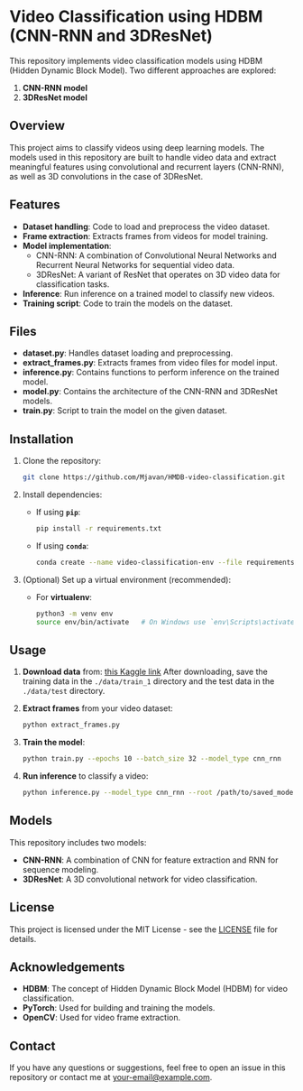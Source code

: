 # Video Classification using HDBM (CNN-RNN and 3DResNet)

This repository implements video classification models using HDBM (Hidden Dynamic Block Model). Two different approaches are explored:
1. **CNN-RNN model**
2. **3DResNet model**

## Overview

This project aims to classify videos using deep learning models. The models used in this repository are built to handle video data and extract meaningful features using convolutional and recurrent layers (CNN-RNN), as well as 3D convolutions in the case of 3DResNet.

## Features

- **Dataset handling**: Code to load and preprocess the video dataset.
- **Frame extraction**: Extracts frames from videos for model training.
- **Model implementation**:
  - CNN-RNN: A combination of Convolutional Neural Networks and Recurrent Neural Networks for sequential video data.
  - 3DResNet: A variant of ResNet that operates on 3D video data for classification tasks.
- **Inference**: Run inference on a trained model to classify new videos.
- **Training script**: Code to train the models on the dataset.

## Files

- **dataset.py**: Handles dataset loading and preprocessing.
- **extract_frames.py**: Extracts frames from video files for model input.
- **inference.py**: Contains functions to perform inference on the trained model.
- **model.py**: Contains the architecture of the CNN-RNN and 3DResNet models.
- **train.py**: Script to train the model on the given dataset.

## Installation

1. Clone the repository:
    ```bash
    git clone https://github.com/Mjavan/HMDB-video-classification.git
    ```

2. Install dependencies:
    - If using **`pip`**:
      ```bash
      pip install -r requirements.txt
      ```
    - If using **`conda`**:
      ```bash
      conda create --name video-classification-env --file requirements.txt
      ```

3. (Optional) Set up a virtual environment (recommended):
    - For **virtualenv**:
      ```bash
      python3 -m venv env
      source env/bin/activate   # On Windows use `env\Scripts\activate`
      ```

## Usage
1. **Download data** from:
    [this Kaggle link](https://www.kaggle.com/datasets/ashrafmahmud/test-hmdb-51?select=train_1)
   After downloading, save the training data in the `./data/train_1` directory and the test data in the `./data/test` directory.

2. **Extract frames** from your video dataset:
    ```bash
    python extract_frames.py 
    ```

3. **Train the model**:
    ```bash
    python train.py --epochs 10 --batch_size 32 --model_type cnn_rnn
    ```

4. **Run inference** to classify a video:
    ```bash
    python inference.py --model_type cnn_rnn --root /path/to/saved_model
    ```

## Models

This repository includes two models:

- **CNN-RNN**: A combination of CNN for feature extraction and RNN for sequence modeling.
- **3DResNet**: A 3D convolutional network for video classification.

## License

This project is licensed under the MIT License - see the [LICENSE](LICENSE) file for details.

## Acknowledgements

- **HDBM**: The concept of Hidden Dynamic Block Model (HDBM) for video classification.
- **PyTorch**: Used for building and training the models.
- **OpenCV**: Used for video frame extraction.

## Contact

If you have any questions or suggestions, feel free to open an issue in this repository or contact me at your-email@example.com.

